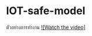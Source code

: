 # IOT-safe-model

ตัวอย่างการทำงาน
[![Watch the video]]([https://youtu.be/T-D1KVIuvjA]([https://youtube.com/shorts/MW7DnoHcyZY?feature=share](https://youtube.com/shorts/a6UjkCV0ovM)))
